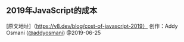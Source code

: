 ## 2019年JavaScript的成本

[原文地址]（https://v8.dev/blog/cost-of-javascript-2019） 创作：Addy Osmani ([@addyosmani](https://twitter.com/addyosmani)) @2019-06-25


